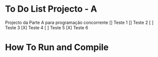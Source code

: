 # To Do List Projecto - A
Projecto da Parte A para programação concorrente
[] Teste 1
    [] Teste 2
    [ ] Teste 3
    [X] Teste 4
[ ] Teste 5
[X] Teste 6

# How To Run and Compile